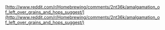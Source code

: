 [http://www.reddit.com/r/Homebrewing/comments/2nt36k/amalgamation_of_left_over_grains_and_hops_suggest/](http://www.reddit.com/r/Homebrewing/comments/2nt36k/amalgamation_of_left_over_grains_and_hops_suggest/)